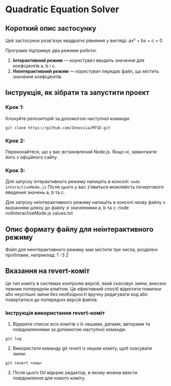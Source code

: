 # Quadratic Equation Solver

## Короткий опис застосунку

Цей застосунок розв'язує квадратні рівняння у вигляді: ax² + bx + c = 0

Програма підтримує два режими роботи:
1. **Інтерактивний режим** — користувач вводить значення для коефіцієнтів a, b і c.
2. **Неінтерактивний режим** — користувач передає файл, що містить значення коефіцієнтів.

## Інструкція, як зібрати та запустити проект

### Крок 1: 
Клонуйте репозиторій за допомогою наступної команди:

```git clone https://github.com/Zenoviia/MTSD.git```

### Крок 2:
Переконайтеся, що у вас встановлений Node.js. Якщо ні, завантажте його з офіційного сайту.

### Крок 3: 
Для запуску інтерактивного режиму напишіть в консолі:
```node interactiveMode.js```
Після цього у вас з'явиться можливість почергового введення значень a, b та c.

Для запуску неінтерактивного режиму напишіть в консолі назву файлу з вказанням шляху до файлу зі значеннями a, b та c:
node notInteractiveMode.js values.txt

## Опис формату файлу для неінтерактивного режиму
Файл для неінтерактивного режиму має містити три числа, розділені пробілами, наприклад:
1 -3 2

## Вказання на revert-коміт
Це тип коміту в системах контролю версій, який скасовує зміни, внесені певним попереднім комітом. Це ефективний спосіб відкотити помилки або неуспішні зміни без необхідності вручну редагувати код або повертатися до попередніх версій файлів.

### Інструкція використання revert-коміт

1. Відкрити список всіх комітів з їх хешами, датами, авторами та повідомленнями за допомогою наступної команди:

```git log```

2. Використати команду git revert із хешом коміту, щоб скасувати зміни:

```git revert <хеш>```

3. Після цього Git відкриє редактор, в якому можна ввести повідомлення для нового коміту. 
